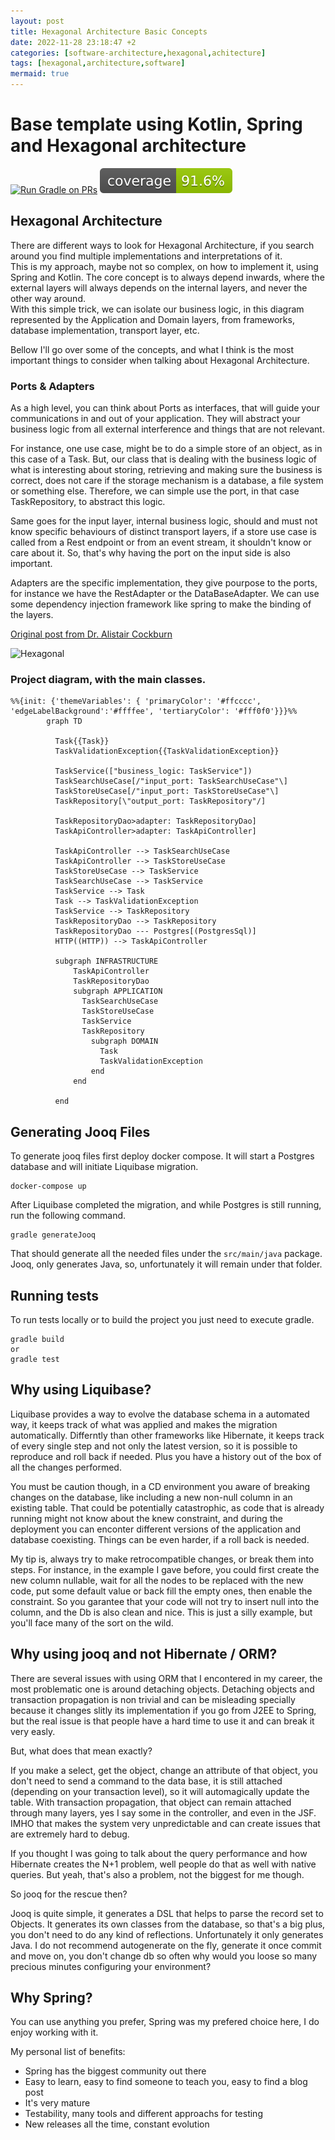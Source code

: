 ```yaml
---
layout: post
title: Hexagonal Architecture Basic Concepts
date: 2022-11-28 23:18:47 +2
categories: [software-architecture,hexagonal,achitecture]
tags: [hexagonal,architecture,software]
mermaid: true
---
```


# Base template using Kotlin, Spring and Hexagonal architecture


[![Run Gradle on PRs](https://github.com/diocorrea/base-kotlin-spring-postgres-template/actions/workflows/ci.yml/badge.svg?branch=main)](https://github.com/diocorrea/base-kotlin-spring-postgres-template/actions/workflows/ci.yml) 
[![Coverage](https://raw.githubusercontent.com/diocorrea/base-kotlin-spring-postgres-template/gh-pages/badges/jacoco.svg)](https://github.com/diocorrea/base-kotlin-spring-postgres-template/actions/workflows/ci.yml)

## Hexagonal Architecture

There are different ways to look for Hexagonal Architecture, if you search around you find multiple implementations and interpretations of it. <br/>
This is my approach, maybe not so complex, on how to implement it, using Spring and Kotlin.
The core concept is to always depend inwards, where the external layers will always depends on the internal layers, and never the other way around. <br/>
With this simple trick, we can isolate our business logic, in this diagram represented by the Application and Domain
layers, from frameworks, database implementation, transport layer, etc.

Bellow I'll go over some of the concepts, and what I think is the most important things to consider when talking about Hexagonal Architecture. 

### Ports & Adapters

As a high level, you can think about Ports as interfaces, that will guide your communications in and out of your application. They will abstract your business logic from all external interference and things that are not relevant. 

For instance, one use case, might be to do a simple store of an object, as in this case of a Task. But, our class that is dealing with the business logic of what is interesting about storing, retrieving and making sure the business is correct, does not care if the storage mechanism is a database, a file system or something else. Therefore, we can simple use the port, in that case TaskRepository, to abstract this logic. 

Same goes for the input layer, internal business logic, should and must not know specific behaviours of distinct transport layers, if a store use case is called from a Rest endpoint or from an event stream, it shouldn't know or care about it. So, that's why having the port on the input side is also important.

Adapters are the specific implementation, they give pourpose to the ports, for instance we have the RestAdapter or the DataBaseAdapter.
We can use some dependency injection framework like spring to make the binding of the layers.


[Original post from Dr. Alistair Cockburn](https://alistair.cockburn.us/hexagonal-architecture/) 

![Hexagonal](.github/images/hexagonal.svg)



### Project diagram, with the main classes.
```mermaid 
%%{init: {'themeVariables': { 'primaryColor': '#ffcccc', 'edgeLabelBackground':'#ffffee', 'tertiaryColor': '#fff0f0'}}}%%
        graph TD
          
          Task{{Task}}
          TaskValidationException{{TaskValidationException}}
          
          TaskService(["business_logic: TaskService"])
          TaskSearchUseCase[/"input_port: TaskSearchUseCase"\]
          TaskStoreUseCase[/"input_port: TaskStoreUseCase"\]
          TaskRepository[\"output_port: TaskRepository"/]
          
          TaskRepositoryDao>adapter: TaskRepositoryDao]
          TaskApiController>adapter: TaskApiController]
          
          TaskApiController --> TaskSearchUseCase
          TaskApiController --> TaskStoreUseCase
          TaskStoreUseCase --> TaskService
          TaskSearchUseCase --> TaskService
          TaskService --> Task
          Task --> TaskValidationException
          TaskService --> TaskRepository
          TaskRepositoryDao --> TaskRepository
          TaskRepositoryDao --- Postgres[(PostgresSql)]
          HTTP((HTTP)) --> TaskApiController
          
          subgraph INFRASTRUCTURE
              TaskApiController
              TaskRepositoryDao
              subgraph APPLICATION
                TaskSearchUseCase
                TaskStoreUseCase
                TaskService
                TaskRepository
                  subgraph DOMAIN
                    Task
                    TaskValidationException
                  end
              end
              
          end

```

## Generating Jooq Files

To generate jooq files first deploy docker compose. It will start a Postgres database and will initiate Liquibase
migration.

````
docker-compose up
````

After Liquibase completed the migration, and while Postgres is still running, run the following command.

````
gradle generateJooq
````

That should generate all the needed files under the `src/main/java` package.
Jooq, only generates Java, so, unfortunately it will remain under that folder.

## Running tests

To run tests locally or to build the project you just need to execute gradle.

````
gradle build
or
gradle test
````

## Why using Liquibase?
Liquibase provides a way to evolve the database schema in a automated way, it keeps track of what was applied and makes the migration automatically. Differntly than other frameworks like Hibernate, it keeps track of every single step and not only the latest version, so it is possible to reproduce and roll back if needed. Plus you have a history out of the box of all the changes performed.

You must be caution though, in a CD environment you aware of breaking changes on the database, like including a new non-null column in an existing table. That could be potentially catastrophic, as code that is already running might not know about the knew constraint, and during the deployment you can enconter different versions of the application and database coexisting. Things can be even harder, if a roll back is needed. 

My tip is, always try to make retrocompatible changes, or break them into steps. For instance, in the example I gave before, you could first create the new column nullable, wait for all the nodes to be replaced with the new code, put some default value or back fill the empty ones, then enable the constraint. So you garantee that your code will not try to insert null into the column, and the Db is also clean and nice. This is just a silly example, but you'll face many of the sort on the wild.

## Why using jooq and not Hibernate / ORM?

There are several issues with using ORM that I encontered in my career, the most problematic one is around detaching objects. Detaching objects and transaction propagation is non trivial and can be misleading specially because it changes slitly its implementation if you go from J2EE to Spring, but the real issue is that people have a hard time to use it and can break it very easly. 

But, what does that mean exactly?

If you make a select, get the object, change an attribute of that object, you don't need to send a command to the data base, it is still attached (depending on your transaction level), so it will automagically update the table. With transaction propagation, that object can remain attached through many layers, yes I say some in the controller, and even in the JSF. IMHO that makes the system very unpredictable and can create issues that are extremely hard to debug. 

If you thought I was going to talk about the query performance and how Hibernate creates the N+1 problem, well people do that as well with native queries. But yeah, that's also a problem, not the biggest for me though.

So jooq for the rescue then? 

Jooq is quite simple, it generates a DSL that helps to parse the record set to Objects. It generates its own classes from the database, so that's a big plus, you don't need to do any kind of reflections. Unfortunately it only generates Java. I do not recommend autogenerate on the fly, generate it once commit and move on, you don't change db so often why would you loose so many precious minutes configuring your environment? 


## Why Spring?

You can use anything you prefer, Spring was my prefered choice here, I do enjoy working with it.

My personal list of benefits:
 * Spring has the biggest community out there
 * Easy to learn, easy to find someone to teach you, easy to find a blog post
 * It's very mature
 * Testability, many tools and different approachs for testing
 * New releases all the time, constant evolution
